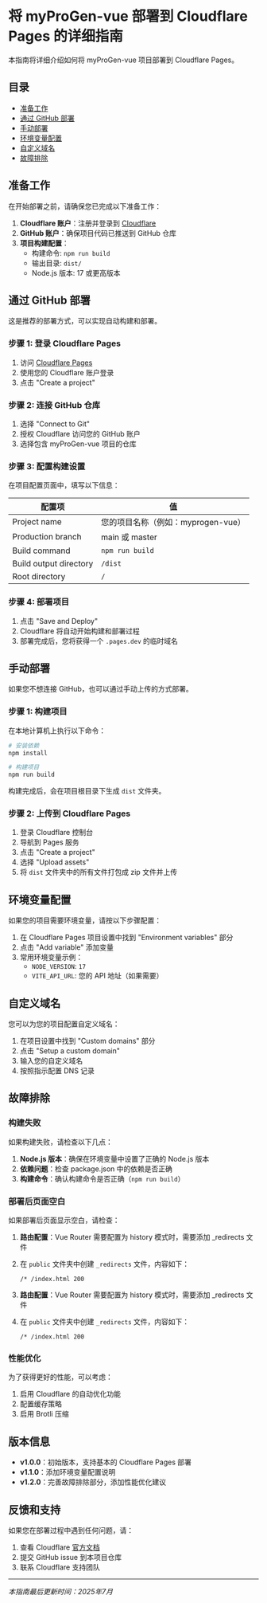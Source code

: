 # 将 myProGen-vue 部署到 Cloudflare Pages 的详细指南

本指南将详细介绍如何将 myProGen-vue 项目部署到 Cloudflare Pages。

## 目录
- [准备工作](#准备工作)
- [通过 GitHub 部署](#通过-github-部署)
- [手动部署](#手动部署)
- [环境变量配置](#环境变量配置)
- [自定义域名](#自定义域名)
- [故障排除](#故障排除)

## 准备工作

在开始部署之前，请确保您已完成以下准备工作：

1. **Cloudflare 账户**：注册并登录到 [Cloudflare](https://dash.cloudflare.com/sign-up/pages)
2. **GitHub 账户**：确保项目代码已推送到 GitHub 仓库
3. **项目构建配置**：
   - 构建命令: `npm run build`
   - 输出目录: `dist/`
   - Node.js 版本: 17 或更高版本

## 通过 GitHub 部署

这是推荐的部署方式，可以实现自动构建和部署。

### 步骤 1: 登录 Cloudflare Pages

1. 访问 [Cloudflare Pages](https://dash.cloudflare.com/sign-up/pages)
2. 使用您的 Cloudflare 账户登录
3. 点击 "Create a project"

### 步骤 2: 连接 GitHub 仓库

1. 选择 "Connect to Git"
2. 授权 Cloudflare 访问您的 GitHub 账户
3. 选择包含 myProGen-vue 项目的仓库

### 步骤 3: 配置构建设置

在项目配置页面中，填写以下信息：

| 配置项 | 值 |
|--------|-----|
| Project name | 您的项目名称（例如：myprogen-vue） |
| Production branch | main 或 master |
| Build command | `npm run build` |
| Build output directory | `/dist` |
| Root directory | `/` |

### 步骤 4: 部署项目

1. 点击 "Save and Deploy"
2. Cloudflare 将自动开始构建和部署过程
3. 部署完成后，您将获得一个 `.pages.dev` 的临时域名

## 手动部署

如果您不想连接 GitHub，也可以通过手动上传的方式部署。

### 步骤 1: 构建项目

在本地计算机上执行以下命令：

```bash
# 安装依赖
npm install

# 构建项目
npm run build
```

构建完成后，会在项目根目录下生成 `dist` 文件夹。

### 步骤 2: 上传到 Cloudflare Pages

1. 登录 Cloudflare 控制台
2. 导航到 Pages 服务
3. 点击 "Create a project"
4. 选择 "Upload assets"
5. 将 `dist` 文件夹中的所有文件打包成 zip 文件并上传

## 环境变量配置

如果您的项目需要环境变量，请按以下步骤配置：

1. 在 Cloudflare Pages 项目设置中找到 "Environment variables" 部分
2. 点击 "Add variable" 添加变量
3. 常用环境变量示例：
   - `NODE_VERSION`: `17`
   - `VITE_API_URL`: 您的 API 地址（如果需要）

## 自定义域名

您可以为您的项目配置自定义域名：

1. 在项目设置中找到 "Custom domains" 部分
2. 点击 "Setup a custom domain"
3. 输入您的自定义域名
4. 按照指示配置 DNS 记录

## 故障排除

### 构建失败

如果构建失败，请检查以下几点：

1. **Node.js 版本**：确保在环境变量中设置了正确的 Node.js 版本
2. **依赖问题**：检查 package.json 中的依赖是否正确
3. **构建命令**：确认构建命令是否正确（`npm run build`）

### 部署后页面空白

如果部署后页面显示空白，请检查：

1. **路由配置**：Vue Router 需要配置为 history 模式时，需要添加 _redirects 文件
2. 在 `public` 文件夹中创建 `_redirects` 文件，内容如下：
   ```
   /* /index.html 200
   ```

1. **路由配置**：Vue Router 需要配置为 history 模式时，需要添加 _redirects 文件
2. 在 `public` 文件夹中创建 `_redirects` 文件，内容如下：
   ```
   /* /index.html 200
   ```

### 性能优化

为了获得更好的性能，可以考虑：

1. 启用 Cloudflare 的自动优化功能
2. 配置缓存策略
3. 启用 Brotli 压缩

## 版本信息

- **v1.0.0**：初始版本，支持基本的 Cloudflare Pages 部署
- **v1.1.0**：添加环境变量配置说明
- **v1.2.0**：完善故障排除部分，添加性能优化建议

## 反馈和支持

如果您在部署过程中遇到任何问题，请：
1. 查看 Cloudflare [官方文档](https://developers.cloudflare.com/pages/)
2. 提交 GitHub issue 到本项目仓库
3. 联系 Cloudflare 支持团队

---

*本指南最后更新时间：2025年7月*